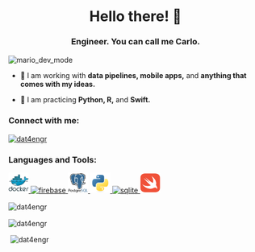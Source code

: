 <h1 align="center">Hello there! 👋 </h1>
<h3 align="center">Engineer. You can call me Carlo.</h3>

<img align="center" alt="mario_dev_mode" src="https://gifdb.com/images/high/pixel-art-super-mario-computer-amwdq1xi8bgz0omx.webp">

- 🔭 I am working with **data pipelines, mobile apps,** and **anything that comes with my ideas.**

- 🌱 I am practicing **Python, R,** and **Swift.**

<h3 align="left">Connect with me:</h3>
<p align="left">
<a href="https://instagram.com/dat4engr" target="blank"><img align="center" src="https://raw.githubusercontent.com/rahuldkjain/github-profile-readme-generator/master/src/images/icons/Social/instagram.svg" alt="dat4engr" height="30" width="40" /></a>
</p>

<h3 align="left">Languages and Tools:</h3>
<p align="left"> <a href="https://www.docker.com/" target="_blank" rel="noreferrer"> <img src="https://raw.githubusercontent.com/devicons/devicon/master/icons/docker/docker-original-wordmark.svg" alt="docker" width="40" height="40"/> </a> <a href="https://firebase.google.com/" target="_blank" rel="noreferrer"> <img src="https://www.vectorlogo.zone/logos/firebase/firebase-icon.svg" alt="firebase" width="40" height="40"/> </a> <a href="https://www.postgresql.org" target="_blank" rel="noreferrer"> <img src="https://raw.githubusercontent.com/devicons/devicon/master/icons/postgresql/postgresql-original-wordmark.svg" alt="postgresql" width="40" height="40"/> </a> <a href="https://www.python.org" target="_blank" rel="noreferrer"> <img src="https://raw.githubusercontent.com/devicons/devicon/master/icons/python/python-original.svg" alt="python" width="40" height="40"/> </a> <a href="https://www.sqlite.org/" target="_blank" rel="noreferrer"> <img src="https://www.vectorlogo.zone/logos/sqlite/sqlite-icon.svg" alt="sqlite" width="40" height="40"/> </a> <a href="https://developer.apple.com/swift/" target="_blank" rel="noreferrer"> <img src="https://raw.githubusercontent.com/devicons/devicon/master/icons/swift/swift-original.svg" alt="swift" width="40" height="40"/> </a> </p>

<p><img align="center" src="https://github-readme-stats.vercel.app/api/top-langs?username=dat4engr&show_icons=true&locale=en&layout=compact" alt="dat4engr" /></p>

<p><img align="center" src="https://github-readme-streak-stats.herokuapp.com/?user=dat4engr&" alt="dat4engr" /></p>

<p>&nbsp;<img align="center" src="https://github-readme-stats.vercel.app/api?username=dat4engr&show_icons=true&locale=en" alt="dat4engr" /></p>

